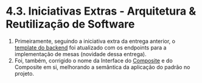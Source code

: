 # 4.3. Iniciativas Extras - Arquitetura & Reutilização de Software

1. Primeiramente, seguindo a iniciativa extra da entrega anterior, o [template do backend](https://unbarqdsw2022-2.github.io/2022.2_G5_SoftSteakHouse/#/templates-implementacao/template_inicial_back) foi atualizado com os endpoints para a implementação de mesas (novidade dessa entrega).
2. Foi, também, corrigido o nome da Interface do [Composite](https://unbarqdsw2022-2.github.io/2022.2_G5_SoftSteakHouse/#/padroes-projeto/gofs/estruturais/composite) e do Composite em si, melhorando a semântica da aplicação do padrão no projeto.